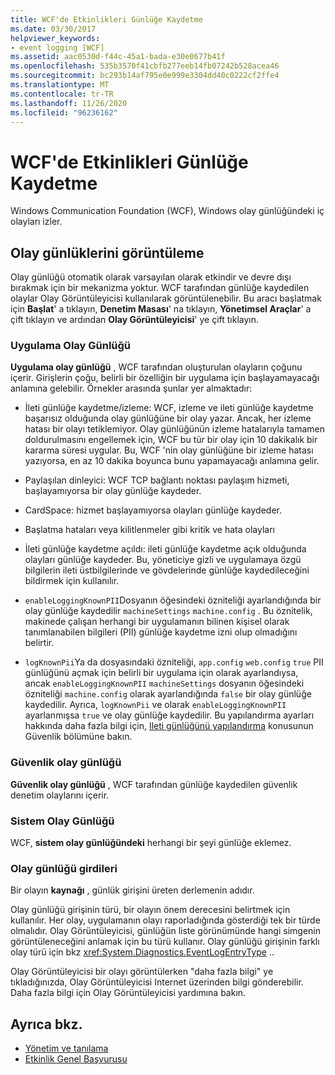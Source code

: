 ```yaml
---
title: WCF'de Etkinlikleri Günlüğe Kaydetme
ms.date: 03/30/2017
helpviewer_keywords:
- event logging [WCF]
ms.assetid: aac0530d-f44c-45a1-bada-e30e0677b41f
ms.openlocfilehash: 535b3570f41cbfb277eeb14fb07242b528acea46
ms.sourcegitcommit: bc293b14af795e0e999e3304dd40c0222cf2ffe4
ms.translationtype: MT
ms.contentlocale: tr-TR
ms.lasthandoff: 11/26/2020
ms.locfileid: "96236162"
---
```

# <a name="event-logging-in-wcf"></a>WCF'de Etkinlikleri Günlüğe Kaydetme

Windows Communication Foundation (WCF), Windows olay günlüğündeki iç olayları izler.  
  
## <a name="viewing-event-logs"></a>Olay günlüklerini görüntüleme  

 Olay günlüğü otomatik olarak varsayılan olarak etkindir ve devre dışı bırakmak için bir mekanizma yoktur. WCF tarafından günlüğe kaydedilen olaylar Olay Görüntüleyicisi kullanılarak görüntülenebilir. Bu aracı başlatmak için **Başlat**' a tıklayın, **Denetim Masası**' na tıklayın, **Yönetimsel Araçlar**' a çift tıklayın ve ardından **Olay Görüntüleyicisi**' ye çift tıklayın.  
  
### <a name="application-event-log"></a>Uygulama Olay Günlüğü  

 **Uygulama olay günlüğü** , WCF tarafından oluşturulan olayların çoğunu içerir. Girişlerin çoğu, belirli bir özelliğin bir uygulama için başlayamayacağı anlamına gelebilir. Örnekler arasında şunlar yer almaktadır:  
  
- İleti günlüğe kaydetme/izleme: WCF, izleme ve ileti günlüğe kaydetme başarısız olduğunda olay günlüğüne bir olay yazar. Ancak, her izleme hatası bir olayı tetiklemiyor. Olay günlüğünün izleme hatalarıyla tamamen doldurulmasını engellemek için, WCF bu tür bir olay için 10 dakikalık bir kararma süresi uygular. Bu, WCF 'nin olay günlüğüne bir izleme hatası yazıyorsa, en az 10 dakika boyunca bunu yapamayacağı anlamına gelir.  
  
- Paylaşılan dinleyici: WCF TCP bağlantı noktası paylaşım hizmeti, başlayamıyorsa bir olay günlüğe kaydeder.  
  
- CardSpace: hizmet başlayamıyorsa olayları günlüğe kaydeder.  
  
- Başlatma hataları veya kilitlenmeler gibi kritik ve hata olayları  
  
- İleti günlüğe kaydetme açıldı: ileti günlüğe kaydetme açık olduğunda olayları günlüğe kaydeder. Bu, yöneticiye gizli ve uygulamaya özgü bilgilerin ileti üstbilgilerinde ve gövdelerinde günlüğe kaydedileceğini bildirmek için kullanılır.  
  
- `enableLoggingKnownPII`Dosyanın öğesindeki özniteliği ayarlandığında bir olay günlüğe kaydedilir `machineSettings` `machine.config` . Bu öznitelik, makinede çalışan herhangi bir uygulamanın bilinen kişisel olarak tanımlanabilen bilgileri (PII) günlüğe kaydetme izni olup olmadığını belirtir.  
  
- `logKnownPii`Ya da dosyasındaki özniteliği, `app.config` `web.config` `true` PII günlüğünü açmak için belirli bir uygulama için olarak ayarlandıysa, ancak `enableLoggingKnownPII` `machineSettings` dosyanın öğesindeki özniteliği `machine.config` olarak ayarlandığında `false` bir olay günlüğe kaydedilir. Ayrıca, `logKnownPii` ve olarak `enableLoggingKnownPII` ayarlanmışsa `true` ve olay günlüğe kaydedilir. Bu yapılandırma ayarları hakkında daha fazla bilgi için, [Ileti günlüğünü yapılandırma](../configuring-message-logging.md) konusunun Güvenlik bölümüne bakın.  
  
### <a name="security-event-log"></a>Güvenlik olay günlüğü  

 **Güvenlik olay günlüğü** , WCF tarafından günlüğe kaydedilen güvenlik denetim olaylarını içerir.  
  
### <a name="system-event-log"></a>Sistem Olay Günlüğü  

 WCF, **sistem olay günlüğündeki** herhangi bir şeyi günlüğe eklemez.  
  
### <a name="event-log-entries"></a>Olay günlüğü girdileri  

 Bir olayın **kaynağı** , günlük girişini üreten derlemenin adıdır.  
  
 Olay günlüğü girişinin türü, bir olayın önem derecesini belirtmek için kullanılır. Her olay, uygulamanın olayı raporladığında gösterdiği tek bir türde olmalıdır. Olay Görüntüleyicisi, günlüğün liste görünümünde hangi simgenin görüntüleneceğini anlamak için bu türü kullanır. Olay günlüğü girişinin farklı olay türü için bkz <xref:System.Diagnostics.EventLogEntryType> ..  
  
 Olay Görüntüleyicisi bir olayı görüntülerken "daha fazla bilgi" ye tıkladığınızda, Olay Görüntüleyicisi Internet üzerinden bilgi gönderebilir. Daha fazla bilgi için Olay Görüntüleyicisi yardımına bakın.  
  
## <a name="see-also"></a>Ayrıca bkz.

- [Yönetim ve tanılama](../index.md)
- [Etkinlik Genel Başvurusu](events-general-reference.md)
